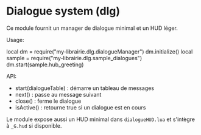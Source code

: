 Dialogue system (dlg)
=====================

Ce module fournit un manager de dialogue minimal et un HUD léger.

Usage:

local dm = require("my-librairie.dlg.dialogueManager")
dm.initialize()
local sample = require("my-librairie.dlg.sample_dialogues")
dm.start(sample.hub_greeting)

API:
- start(dialogueTable) : démarre un tableau de messages
- next() : passe au message suivant
- close() : ferme le dialogue
- isActive() : retourne true si un dialogue est en cours

Le module expose aussi un HUD minimal dans `dialogueHUD.lua` et s'intègre à `_G.hud` si disponible.
